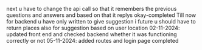 next u have to change the api call so that it remembers the previous questions and answers and based on that it replys okay-completed
Till now for backend u have only written to give suggestion i future u should have to return places also for suggestion based on user location
02-11-2024: updated front end and checked backend whether it was functioning correctly or not 
05-11-2024: added routes and login page completed